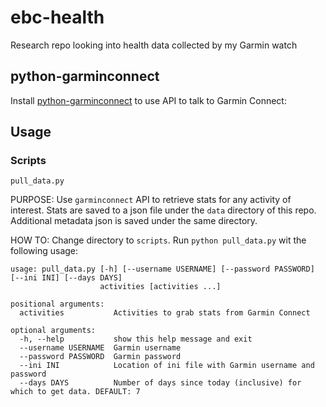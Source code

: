 # ebc-health
Research repo looking into health data collected by my Garmin watch

## python-garminconnect
Install [python-garminconnect](https://github.com/cyberjunky/python-garminconnect) to use API to talk to Garmin Connect:


## Usage
### Scripts

`pull_data.py`

PURPOSE: Use `garminconnect` API to retrieve stats for any activity of interest. Stats are saved to a json file under the `data` directory of this repo. Additional metadata json is saved under the same directory. 

HOW TO: Change directory to `scripts`. Run `python pull_data.py` wit the following usage: 
```
usage: pull_data.py [-h] [--username USERNAME] [--password PASSWORD] [--ini INI] [--days DAYS]
                    activities [activities ...]

positional arguments:
  activities           Activities to grab stats from Garmin Connect

optional arguments:
  -h, --help           show this help message and exit
  --username USERNAME  Garmin username
  --password PASSWORD  Garmin password
  --ini INI            Location of ini file with Garmin username and password
  --days DAYS          Number of days since today (inclusive) for which to get data. DEFAULT: 7
```